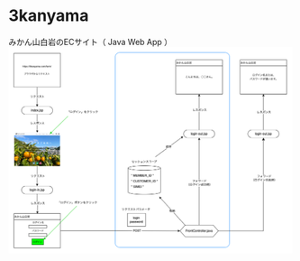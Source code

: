 # 3kanyama
みかん山白岩のECサイト（ Java Web App ）
![画面遷移図（ログイン機能）](https://github.com/yasshy-jp/3kanyama/blob/master/%E7%94%BB%E9%9D%A2%E9%81%B7%E7%A7%BB%E5%9B%B3.png)
